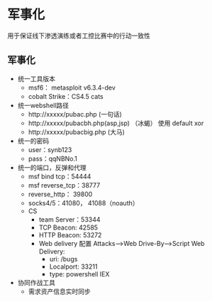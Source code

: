 # 军事化
用于保证线下渗透演练或者工控比赛中的行动一致性

## 军事化

- 统一工具版本
  - msf6： metasploit v6.3.4-dev
  - cobalt Strike：CS4.5 cats
- 统一webshell路径
  - http://xxxxx/pubac.php  (一句话)
  - http://xxxxx/pubacbh.php(asp,jsp)  （冰蝎） 使用 default xor
  - http://xxxxx/pubacbig.php  (大马)
- 统一的密码
  - user：synb123
  - pass：qqNBNo.1
- 统一的端口，反弹和代理
  - msf bind tcp：54444
  - msf reverse_tcp：38777
  - reverse_http： 39800
  - socks4/5：41080， 41088（noauth）
  - CS
    - team Server：53344
    - TCP Beacon: 42585
    - HTTP Beacon: 53272
    - Web delivery 配置 Attacks-->Web Drive-By-->Script Web Delivery:   
      - uri: /bugs
      - Localport:  33211
      - type:  powershell IEX
- 协同作战工具
  - 需求资产信息实时同步
